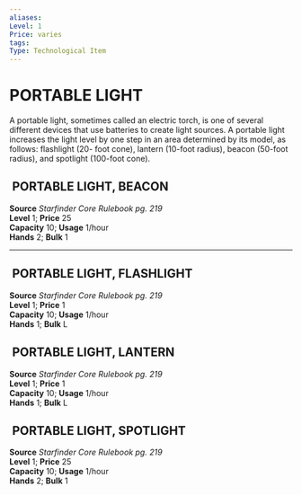 ```yaml
---
aliases: 
Level: 1 
Price: varies 
tags: 
Type: Technological Item
---
```


# PORTABLE LIGHT

A portable light, sometimes called an electric torch, is one of several different devices that use batteries to create light sources. A portable light increases the light level by one step in an area determined by its model, as follows: flashlight (20- foot cone), lantern (10-foot radius), beacon (50-foot radius), and spotlight (100-foot cone).  

##  PORTABLE LIGHT, BEACON

**Source** _Starfinder Core Rulebook pg. 219_  
**Level** 1; **Price** 25  
**Capacity** 10; **Usage** 1/hour  
**Hands** 2; **Bulk** 1

---

##  PORTABLE LIGHT, FLASHLIGHT

**Source** _Starfinder Core Rulebook pg. 219_  
**Level** 1; **Price** 1  
**Capacity** 10; **Usage** 1/hour  
**Hands** 1; **Bulk** L

##  PORTABLE LIGHT, LANTERN

**Source** _Starfinder Core Rulebook pg. 219_  
**Level** 1; **Price** 1  
**Capacity** 10; **Usage** 1/hour  
**Hands** 1; **Bulk** L

##  PORTABLE LIGHT, SPOTLIGHT

**Source** _Starfinder Core Rulebook pg. 219_  
**Level** 1; **Price** 25  
**Capacity** 10; **Usage** 1/hour  
**Hands** 2; **Bulk** 1